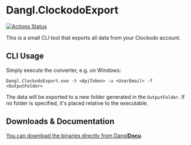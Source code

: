 # Dangl.ClockodoExport

[![Actions Status](https://github.com/GeorgDangl/Dangl.ClockodoExport/workflows/continuous/badge.svg)](https://github.com/GeorgDangl/Dangl.ClockodoExport/actions)  

This is a small CLI tool that exports all data from your Clockodo account.

## CLI Usage

Simply execute the converter, e.g. on Windows:

    Dangl.ClockodoExport.exe -t <ApiToken> -u <UserEmail> -f <OutputFolder>

The data will be exported to a new folder generated in the `OutputFolder`. If no folder is specified, it's placed relative to the executable.

## Downloads & Documentation

[You can download the binaries directly from Dangl**Docu**](https://docs.dangl-it.com/Projects/Dangl.ClockodoExport).


